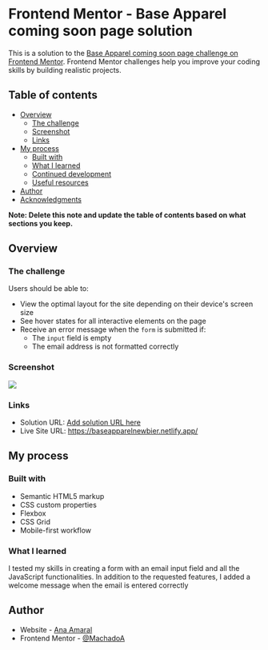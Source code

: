 # Frontend Mentor - Base Apparel coming soon page solution

This is a solution to the [Base Apparel coming soon page challenge on Frontend Mentor](https://www.frontendmentor.io/challenges/base-apparel-coming-soon-page-5d46b47f8db8a7063f9331a0). Frontend Mentor challenges help you improve your coding skills by building realistic projects. 

## Table of contents

- [Overview](#overview)
  - [The challenge](#the-challenge)
  - [Screenshot](#screenshot)
  - [Links](#links)
- [My process](#my-process)
  - [Built with](#built-with)
  - [What I learned](#what-i-learned)
  - [Continued development](#continued-development)
  - [Useful resources](#useful-resources)
- [Author](#author)
- [Acknowledgments](#acknowledgments)

**Note: Delete this note and update the table of contents based on what sections you keep.**

## Overview

### The challenge

Users should be able to:

- View the optimal layout for the site depending on their device's screen size
- See hover states for all interactive elements on the page
- Receive an error message when the `form` is submitted if:
  - The `input` field is empty
  - The email address is not formatted correctly

### Screenshot

![](./screenshot.jpg)


### Links

- Solution URL: [Add solution URL here](https://baseapparelnewbier.netlify.app/)
- Live Site URL: https://baseapparelnewbier.netlify.app/ 

## My process

### Built with

- Semantic HTML5 markup
- CSS custom properties
- Flexbox
- CSS Grid
- Mobile-first workflow


### What I learned

I tested my skills in creating a form with an email input field and all the JavaScript functionalities. In addition to the requested features, I added a welcome message when the email is entered correctly


## Author

- Website - [Ana Amaral](http://anaamaral.pt/)
- Frontend Mentor - [@MachadoA](https://www.frontendmentor.io/profile/MachadoA)


